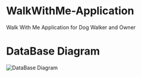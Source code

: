 # WalkWithMe-Application
Walk With Me Application for Dog Walker and Owner


# DataBase Diagram
![DataBase Diagram](https://user-images.githubusercontent.com/45715397/230834442-d06ff8ae-5e34-4ab4-9ef3-7ef7c35eb43e.png)
